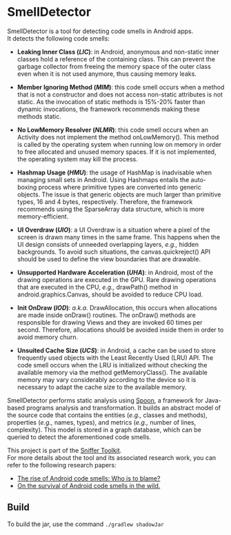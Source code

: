 # SmellDetector

SmellDetector is a tool for detecting code smells in Android apps. <br />
It detects the following code smells:

* **Leaking Inner Class (_LIC_)**: in Android, anonymous and non-static inner classes hold a reference of the containing class. This can prevent the garbage collector 
from freeing the memory space of the outer class even when it is not used anymore, thus causing memory leaks.

* **Member Ignoring Method (_MIM_)**: this code smell occurs when a method that is not a constructor and does not access non-static attributes is not static. As the invocation 
of static methods is 15\%-20\% faster than dynamic invocations, the framework recommends making these methods static.

* **No LowMemory Resolver (_NLMR_)**: this code smell occurs when an Activity does not implement the method onLowMemory(). 
This method is called by the operating system when running low on memory in order to free allocated and unused memory spaces. 
If it is not implemented, the operating system may kill the process.

* **Hashmap Usage (_HMU_)**: the usage of HashMap is inadvisable when managing small sets in Android. 
Using Hashmaps entails the auto-boxing process where primitive types are converted into generic objects. 
The issue is that generic objects are much larger than primitive types, 16 and 4 bytes, respectively. 
Therefore, the framework recommends using the SparseArray data structure, which is more memory-efficient.

* **UI Overdraw (_UIO_)**: a UI Overdraw is a situation where a pixel of the screen is drawn many times in the same frame. 
This happens when the UI design consists of unneeded overlapping layers, _e.g.,_ hidden backgrounds. 
To avoid such situations, the canvas.quickreject() API should be used to define the view boundaries that are drawable.

* **Unsupported Hardware Acceleration (_UHA_)**: in Android, most of the drawing operations are executed in the GPU. 
Rare drawing operations that are executed in the CPU, _e.g.,_ drawPath() method in android.graphics.Canvas, should be avoided to reduce CPU load.

* **Init OnDraw (_IOD_)**: _a.k.a._ DrawAllocation, this occurs when allocations are made inside onDraw() routines. 
The onDraw() methods are responsible for drawing Views and they are invoked 60 times per second. 
Therefore, allocations should be avoided inside them in order to avoid memory churn.

* **Unsuited Cache Size (_UCS_)**: in Android, a cache can be used to store frequently used objects with the Least Recently Used (LRU) API. 
The code smell occurs when the LRU is initialized without checking the available memory via the method getMemoryClass(). 
The available memory may vary considerably according to the device so it is necessary to adapt the cache size to the available memory.

SmellDetector performs static analysis using [Spoon](https://github.com/INRIA/spoon), a framework for Java-based programs analysis and transformation.
It builds an abstract model of the source code that contains the entities (_e.g.,_ classes and methods), 
properties (_e.g.,_ names, types), and metrics (_e.g.,_ number of lines, complexity).
This model is stored in a graph database, which can be queried to detect the aforementioned code smells.

This project is part of the [Sniffer Toolkit](https://github.com/HabchiSarra/Sniffer). <br /> 
For more details about the tool and its associated research work, you can refer to the following research papers:

* [The rise of Android code smells: Who is to blame?](https://ieeexplore.ieee.org/document/8816779)
* [On the survival of Android code smells in the wild.](https://ieeexplore.ieee.org/abstract/document/8816910)

## Build

To build the jar, use the command `./gradlew shadowJar `
